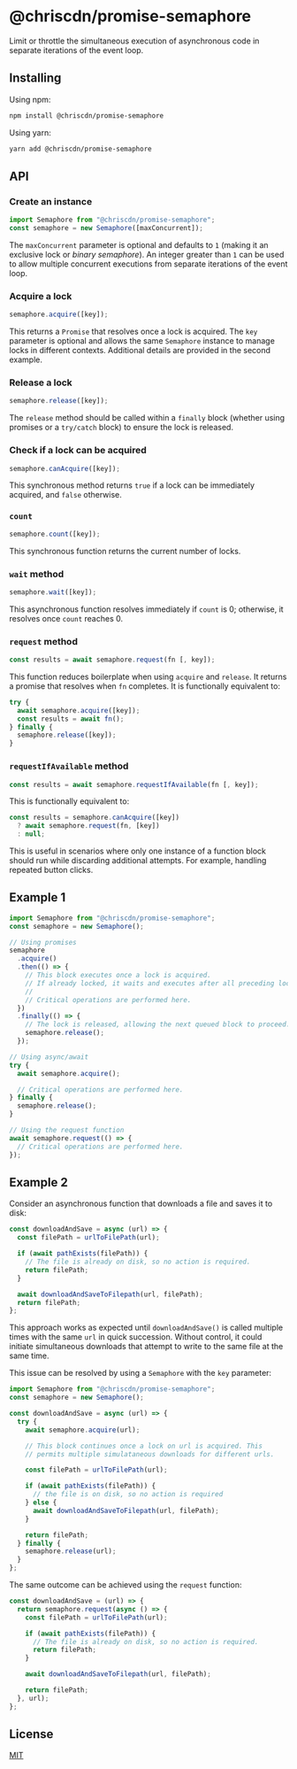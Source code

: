 # @chriscdn/promise-semaphore

Limit or throttle the simultaneous execution of asynchronous code in separate iterations of the event loop.

## Installing

Using npm:

```bash
npm install @chriscdn/promise-semaphore
```

Using yarn:

```bash
yarn add @chriscdn/promise-semaphore
```

## API

### Create an instance

```js
import Semaphore from "@chriscdn/promise-semaphore";
const semaphore = new Semaphore([maxConcurrent]);
```

The `maxConcurrent` parameter is optional and defaults to `1` (making it an exclusive lock or _binary semaphore_). An integer greater than `1` can be used to allow multiple concurrent executions from separate iterations of the event loop.

### Acquire a lock

```js
semaphore.acquire([key]);
```

This returns a `Promise` that resolves once a lock is acquired. The `key` parameter is optional and allows the same `Semaphore` instance to manage locks in different contexts. Additional details are provided in the second example.

### Release a lock

```js
semaphore.release([key]);
```

The `release` method should be called within a `finally` block (whether using promises or a `try/catch` block) to ensure the lock is released.

### Check if a lock can be acquired

```js
semaphore.canAcquire([key]);
```

This synchronous method returns `true` if a lock can be immediately acquired, and `false` otherwise.

### `count`

```js
semaphore.count([key]);
```

This synchronous function returns the current number of locks.

### `wait` method

```js
semaphore.wait([key]);
```

This asynchronous function resolves immediately if `count` is 0; otherwise, it resolves once `count` reaches 0.

### `request` method

```js
const results = await semaphore.request(fn [, key]);
```

This function reduces boilerplate when using `acquire` and `release`. It returns a promise that resolves when `fn` completes. It is functionally equivalent to:

```js
try {
  await semaphore.acquire([key]);
  const results = await fn();
} finally {
  semaphore.release([key]);
}
```

### `requestIfAvailable` method

```js
const results = await semaphore.requestIfAvailable(fn [, key]);
```

This is functionally equivalent to:

```js
const results = semaphore.canAcquire([key])
  ? await semaphore.request(fn, [key])
  : null;
```

This is useful in scenarios where only one instance of a function block should run while discarding additional attempts. For example, handling repeated button clicks.

## Example 1

```js
import Semaphore from "@chriscdn/promise-semaphore";
const semaphore = new Semaphore();

// Using promises
semaphore
  .acquire()
  .then(() => {
    // This block executes once a lock is acquired.
    // If already locked, it waits and executes after all preceding locks are released.
    //
    // Critical operations are performed here.
  })
  .finally(() => {
    // The lock is released, allowing the next queued block to proceed.
    semaphore.release();
  });

// Using async/await
try {
  await semaphore.acquire();

  // Critical operations are performed here.
} finally {
  semaphore.release();
}

// Using the request function
await semaphore.request(() => {
  // Critical operations are performed here.
});
```

## Example 2

Consider an asynchronous function that downloads a file and saves it to disk:

```js
const downloadAndSave = async (url) => {
  const filePath = urlToFilePath(url);

  if (await pathExists(filePath)) {
    // The file is already on disk, so no action is required.
    return filePath;
  }

  await downloadAndSaveToFilepath(url, filePath);
  return filePath;
};
```

This approach works as expected until `downloadAndSave()` is called multiple times with the same `url` in quick succession. Without control, it could initiate simultaneous downloads that attempt to write to the same file at the same time.

This issue can be resolved by using a `Semaphore` with the `key` parameter:

```js
import Semaphore from "@chriscdn/promise-semaphore";
const semaphore = new Semaphore();

const downloadAndSave = async (url) => {
  try {
    await semaphore.acquire(url);

    // This block continues once a lock on url is acquired. This
    // permits multiple simulataneous downloads for different urls.

    const filePath = urlToFilePath(url);

    if (await pathExists(filePath)) {
      // the file is on disk, so no action is required
    } else {
      await downloadAndSaveToFilepath(url, filePath);
    }

    return filePath;
  } finally {
    semaphore.release(url);
  }
};
```

The same outcome can be achieved using the `request` function:

```js
const downloadAndSave = (url) => {
  return semaphore.request(async () => {
    const filePath = urlToFilePath(url);

    if (await pathExists(filePath)) {
      // The file is already on disk, so no action is required.
      return filePath;
    }

    await downloadAndSaveToFilepath(url, filePath);

    return filePath;
  }, url);
};
```

## License

[MIT](LICENSE)
